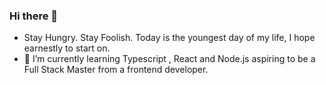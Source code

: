 ### Hi there 👋
-  Stay Hungry. Stay Foolish. Today is the youngest day of my life, I hope earnestly to start on.
- 🌱 I’m currently learning Typescript , React and Node.js  aspiring to be a Full Stack Master from a frontend developer.

